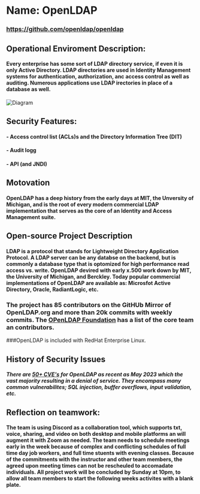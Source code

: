 # Name:  OpenLDAP
### https://github.com/openldap/openldap

## Operational Enviroment Description:
#### Every enterprise has some sort of LDAP directory service, if even it is only Active Directory.  LDAP directories are used in Identity Management systems for authentication, authorization, anc access control as well as auditing.  Numerous applications use LDAP irectories in place of a database as well.  

![Diagram](https://github.com/bartelsjoshuac/SOA/blob/main/Systems%20Engineering%20VIew.drawio.svg)

## Security Features:
#### - Access control list (ACLs)s and the Directory Information Tree (DIT)
#### - Audit logg
#### - API (and JNDI)

## Motovation
#### OpenLDAP has a deep history from the early days at MIT, the Unversity of Michigan, and is the root of every modern commercial LDAP implementation that serves as the core of an Identity and Access Management suite.

## Open-source Project Description
#### LDAP is a protocol that stands for Lightweight Directory Application Protocol.  A LDAP server can be any databse on the backend, but is commonly a database type that is optomized for high performance read access vs. write.  OpenLDAP devired with early x.500 work down by MIT, the University of Michigan, and Berckley.  Today popular commercial implementations of OpenLDAP are available as: Microsfot Active Directory, Oracle, RadiantLogic, etc.
### The project has 85 contributors on the GitHUb Mirror of OpenLDAP.org and more than 20k commits with weekly commits.  The [OPenLDAP Foundation](https://www.openldap.org/project/) has a list of the core team an contributors.  
###OpenLDAP is included with RedHat Enterprise Linux.

## History of Security Issues
#####  There are [50+ CVE's](https://www.cvedetails.com/vulnerability-list/vendor_id-439/Openldap.html) for OpenLDAP as recent as May 2023 which the vast majority resulting in a denial of service.  They encompass many common vulnerabilites; SQL injection, buffer overflows, input validation, etc.


## Reflection on teamwork:
#### The team is using Discord as a collaboration tool, which supports txt, voice, sharing, and video on both desktop and mobile platforms an will augment it with Zoom as needed.  The team needs to schedule meetings early in the week because of complex and conflicting schedules of full time day job workers, and full time stuents with evening classes.  Because of the commitments with the instructor and other team members, the agreed upon meeting times can not be rescheuled to accomadate individuals.  All project work will be concluded by Sunday at 10pm, to allow all team members to start the following weeks activites with a blank plate.






